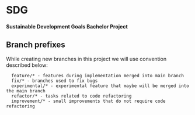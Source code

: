 # SDG
#### Sustainable Development Goals Bachelor Project




## Branch prefixes

While creating new branches in this project we will use convention described below:
```
  feature/* - features during implementation merged into main branch
  fix/* - branches used to fix bugs
  experimental/* - experimental feature that maybe will be merged into the main branch
  refactor/* - tasks related to code refactoring
  improvement/* - small improvements that do not require code refactoring
  ```
